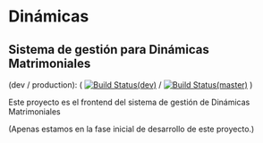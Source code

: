 # Dinámicas
## Sistema de gestión para Dinámicas Matrimoniales
(dev / production): ( [![Build Status(dev)](https://travis-ci.org/muriarte/Dinamicas.svg?branch=dev)](https://travis-ci.org/muriarte/Dinamicas)
 / [![Build Status(master)](https://travis-ci.org/muriarte/Dinamicas.svg?branch=master)](https://travis-ci.org/muriarte/Dinamicas) )  

Este proyecto es el frontend del sistema de gestión de Dinámicas Matrimoniales  

(Apenas estamos en la fase inicial de desarrollo de este proyecto.) 